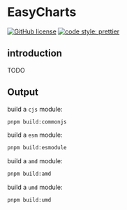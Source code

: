 # EasyCharts

[![GitHub license](https://img.shields.io/github/license/mashape/apistatus.svg?style=flat-square)](https://github.com/tohsaka888/create-react-swc-app/blob/master/LICENSE)
[![code style: prettier](https://img.shields.io/badge/code_style-prettier-ff69b4.svg?style=flat-square)](https://github.com/prettier/prettier)

## introduction

TODO

## Output

build a `cjs` module:

```bash
pnpm build:commonjs
```

build a `esm` module:

```bash
pnpm build:esmodule
```

build a `amd` module:

```bash
pnpm build:amd
```

build a `umd` module:

```bash
pnpm build:umd
```
